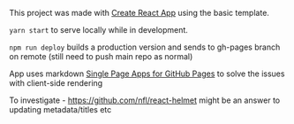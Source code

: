 This project was made with [Create React App](https://github.com/facebook/create-react-app) using the basic template.


`yarn start` to serve locally while in development.

`npm run deploy` builds a production version and sends to gh-pages branch on remote (still need to push main repo as normal)

App uses markdown [Single Page Apps for GitHub Pages](https://github.com/rafgraph/spa-github-pages) to solve the issues with client-side rendering

To investigate - https://github.com/nfl/react-helmet might be an answer to updating metadata/titles etc